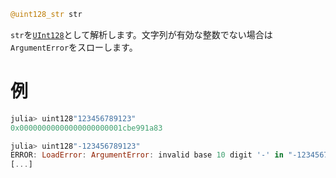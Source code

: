 ```julia
@uint128_str str
```

`str`を[`UInt128`](@ref)として解析します。文字列が有効な整数でない場合は`ArgumentError`をスローします。

# 例

```julia
julia> uint128"123456789123"
0x00000000000000000000001cbe991a83

julia> uint128"-123456789123"
ERROR: LoadError: ArgumentError: invalid base 10 digit '-' in "-123456789123"
[...]
```
